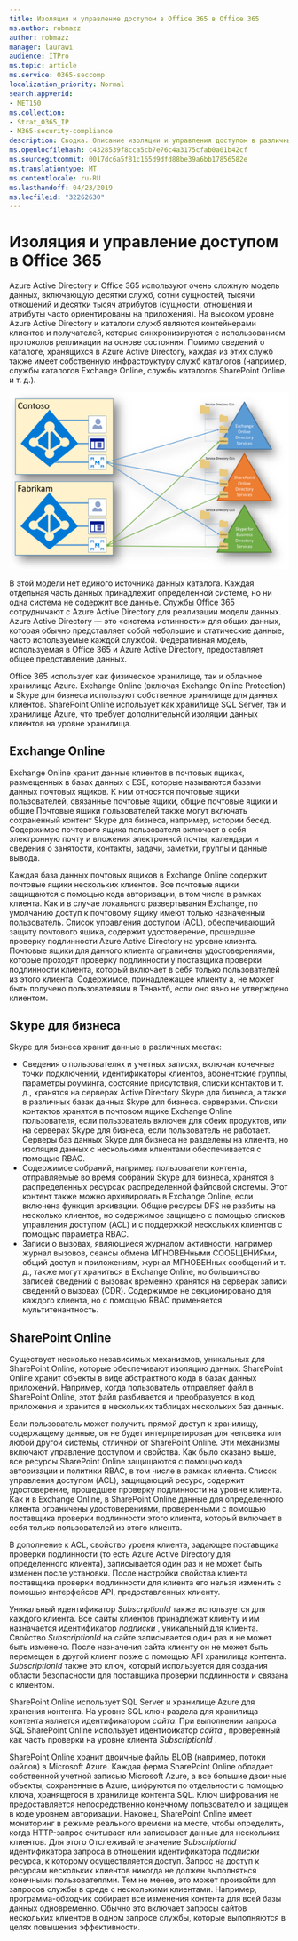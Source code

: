 ```yaml
---
title: Изоляция и управление доступом в Office 365 в Office 365
ms.author: robmazz
author: robmazz
manager: laurawi
audience: ITPro
ms.topic: article
ms.service: O365-seccomp
localization_priority: Normal
search.appverid:
- MET150
ms.collection:
- Strat_O365_IP
- M365-security-compliance
description: Сводка. Описание изоляции и управления доступом в различных приложениях Office 365.
ms.openlocfilehash: c4328539f8cca5cb7e76c4a3175cfab0a01b42cf
ms.sourcegitcommit: 0017dc6a5f81c165d9dfd88be39a6bb17856582e
ms.translationtype: MT
ms.contentlocale: ru-RU
ms.lasthandoff: 04/23/2019
ms.locfileid: "32262630"
---
```

# <a name="isolation-and-access-control-in-office-365"></a>Изоляция и управление доступом в Office 365

Azure Active Directory и Office 365 используют очень сложную модель данных, включающую десятки служб, сотни сущностей, тысячи отношений и десятки тысяч атрибутов (сущности, отношения и атрибуты часто ориентированы на приложения). На высоком уровне Azure Active Directory и каталоги служб являются контейнерами клиентов и получателей, которые синхронизируются с использованием протоколов репликации на основе состояния. Помимо сведений о каталоге, хранящихся в Azure Active Directory, каждая из этих служб также имеет собственную инфраструктуру служб каталогов (например, службы каталогов Exchange Online, службы каталогов SharePoint Online и т. д.). 
 
![Синхронизация данных клиента Office 365](media/office-365-isolation-tenant-data-sync.png)

В этой модели нет единого источника данных каталога. Каждая отдельная часть данных принадлежит определенной системе, но ни одна система не содержит все данные. Службы Office 365 сотрудничают с Azure Active Directory для реализации модели данных. Azure Active Directory — это «система истинности» для общих данных, которая обычно представляет собой небольшие и статические данные, часто используемые каждой службой. Федеративная модель, используемая в Office 365 и Azure Active Directory, предоставляет общее представление данных.

Office 365 использует как физическое хранилище, так и облачное хранилище Azure. Exchange Online (включая Exchange Online Protection) и Skype для бизнеса используют собственное хранилище для данных клиентов. SharePoint Online использует как хранилище SQL Server, так и хранилище Azure, что требует дополнительной изоляции данных клиентов на уровне хранилища.

## <a name="exchange-online"></a>Exchange Online
Exchange Online хранит данные клиентов в почтовых ящиках, размещенных в базах данных с ESE, которые называются базами данных почтовых ящиков. К ним относятся почтовые ящики пользователей, связанные почтовые ящики, общие почтовые ящики и общие Почтовые ящики пользователей также могут включать сохраненный контент Skype для бизнеса, например, истории бесед. Содержимое почтового ящика пользователя включает в себя электронную почту и вложения электронной почты, календари и сведения о занятости, контакты, задачи, заметки, группы и данные вывода.

Каждая база данных почтовых ящиков в Exchange Online содержит почтовые ящики нескольких клиентов. Все почтовые ящики защищаются с помощью кода авторизации, в том числе в рамках клиента. Как и в случае локального развертывания Exchange, по умолчанию доступ к почтовому ящику имеют только назначенный пользователь. Список управления доступом (ACL), обеспечивающий защиту почтового ящика, содержит удостоверение, прошедшее проверку подлинности Azure Active Directory на уровне клиента. Почтовые ящики для данного клиента ограничены удостоверениями, которые проходят проверку подлинности у поставщика проверки подлинности клиента, который включает в себя только пользователей из этого клиента. Содержимое, принадлежащее клиенту а, не может быть получено пользователями в Тенантб, если оно явно не утверждено клиентом.

## <a name="skype-for-business"></a>Skype для бизнеса
Skype для бизнеса хранит данные в различных местах:
- Сведения о пользователях и учетных записях, включая конечные точки подключений, идентификаторы клиентов, абонентские группы, параметры роуминга, состояние присутствия, списки контактов и т. д., хранятся на серверах Active Directory Skype для бизнеса, а также в различных базах данных Skype для бизнеса. серверами. Списки контактов хранятся в почтовом ящике Exchange Online пользователя, если пользователь включен для обеих продуктов, или на серверах Skype для бизнеса, если пользователь не работает. Серверы баз данных Skype для бизнеса не разделены на клиента, но изоляция данных с несколькими клиентами обеспечивается с помощью RBAC.
- Содержимое собраний, например пользователи контента, отправляемые во время собраний Skype для бизнеса, хранятся в распределенных ресурсах распределенной файловой системы. Этот контент также можно архивировать в Exchange Online, если включена функция архивации. Общие ресурсы DFS не разбиты на несколько клиентов, но содержимое защищено с помощью списков управления доступом (ACL) и с поддержкой нескольких клиентов с помощью параметра RBAC.
- Записи о вызовах, являющиеся журналом активности, например журнал вызовов, сеансы обмена МГНОВЕНными СООБЩЕНИЯми, общий доступ к приложениям, журнал МГНОВЕНных сообщений и т. д., также могут храниться в Exchange Online, но большинство записей сведений о вызовах временно хранятся на серверах записи сведений о вызовах (CDR). Содержимое не секционировано для каждого клиента, но с помощью RBAC применяется мультитенантность.

## <a name="sharepoint-online"></a>SharePoint Online
Существует несколько независимых механизмов, уникальных для SharePoint Online, которые обеспечивают изоляцию данных. SharePoint Online хранит объекты в виде абстрактного кода в базах данных приложений. Например, когда пользователь отправляет файл в SharePoint Online, этот файл разбивается и преобразуется в код приложения и хранится в нескольких таблицах нескольких баз данных.

Если пользователь может получить прямой доступ к хранилищу, содержащему данные, он не будет интерпретирован для человека или любой другой системы, отличной от SharePoint Online. Эти механизмы включают управление доступом и свойства. Как было сказано выше, все ресурсы SharePoint Online защищаются с помощью кода авторизации и политики RBAC, в том числе в рамках клиента. Список управления доступом (ACL), защищающий ресурс, содержит удостоверение, прошедшее проверку подлинности на уровне клиента. Как и в Exchange Online, в SharePoint Online данные для определенного клиента ограничены удостоверениями, проверенными с помощью поставщика проверки подлинности этого клиента, который включает в себя только пользователей из этого клиента.

В дополнение к ACL, свойство уровня клиента, задающее поставщика проверки подлинности (то есть Azure Active Directory для определенного клиента), записывается один раз и не может быть изменен после установки. После настройки свойства клиента поставщика проверки подлинности для клиента его нельзя изменить с помощью интерфейсов API, предоставленных клиенту.

Уникальный идентификатор *SubscriptionId* также используется для каждого клиента. Все сайты клиентов принадлежат клиенту и им назначается идентификатор *подписки* , уникальный для клиента. Свойство *SubscriptionId* на сайте записывается один раз и не может быть изменено. После назначения сайта клиенту он не может быть перемещен в другой клиент позже с помощью API хранилища контента. *SubscriptionId* также это ключ, который используется для создания области безопасности для поставщика проверки подлинности и связана с клиентом.

SharePoint Online использует SQL Server и хранилище Azure для хранения контента. На уровне SQL ключ раздела для хранилища контента является идентификатором *сайта*. При выполнении запроса SQL SharePoint Online использует идентификатор *сайта* , проверенный как часть проверки на уровне клиента *SubscriptionId* .

SharePoint Online хранит двоичные файлы BLOB (например, потоки файлов) в Microsoft Azure. Каждая ферма SharePoint Online обладает собственной учетной записью Microsoft Azure, а все большие двоичные объекты, сохраненные в Azure, шифруются по отдельности с помощью ключа, хранящегося в хранилище контента SQL. Ключ шифрования не предоставляется непосредственно конечному пользователю и защищен в коде уровнем авторизации. Наконец, SharePoint Online имеет мониторинг в режиме реального времени на месте, чтобы определить, когда HTTP-запрос считывает или записывает данные для нескольких клиентов. Для этого Отслеживайте значение *SubscriptionId* идентификатора запроса в отношении идентификатора *подписки* ресурса, к которому осуществляется доступ. Запрос на доступ к ресурсам нескольких клиентов никогда не должен выполняться конечными пользователями. Тем не менее, это может произойти для запросов службы в среде с несколькими клиентами. Например, программа-обходчик собирает все изменения контента для всей базы данных одновременно. Обычно это включает запросы сайтов нескольких клиентов в одном запросе службы, которые выполняются в целях повышения эффективности.
